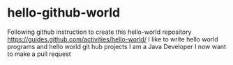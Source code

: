 # hello-github-world
Following github instruction to create this hello-world repository https://guides.github.com/activities/hello-world/
I like to write hello world programs and hello world git hub projects
I am a Java Developer
I now want to make a pull request
